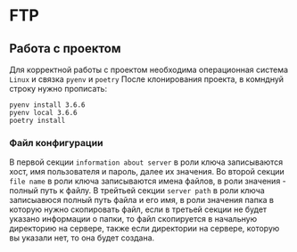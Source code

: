 # FTP

## Работа с проектом 
Для корректной работы с проектом необходима операционная система `Linux` и связка `pyenv` и `poetry`
После клонирования проекта, в комнднуй строку нужно прописать:
```
pyenv install 3.6.6
pyenv local 3.6.6
poetry install
```

### Файл конфигурации 
  В первой секции `information about server` в роли ключа записываются хост, имя пользователя и пароль, далее их значения.
  Во второй секции `file name` в роли ключа записываются имена файлов, в роли значения - полный путь к файлу.
  В трейтьей секции `server path` в роли ключа записыавюся полный путь файла и его имя, в роли значения 
папка в которую нужно скопировать файл, если в третьей секции не будет указано информации о папки, то файл скопируется в начальную
директорию на сервере, также если директории на сервере, которую вы указали нет, то она будет создана.

